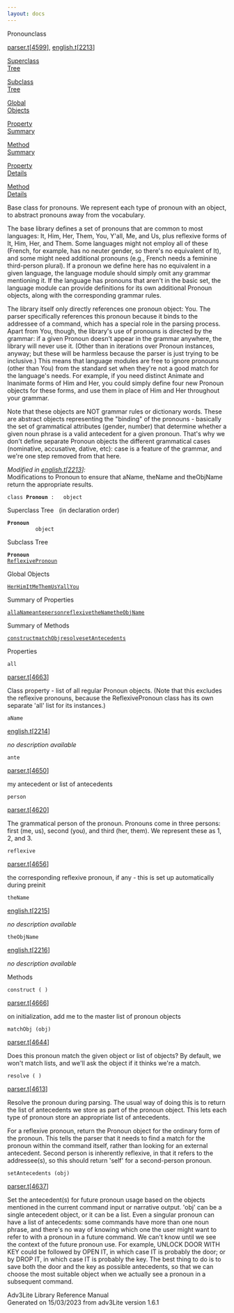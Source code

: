 ```yaml
---
layout: docs
---
```

<span class="title">Pronoun</span><span class="type">class</span>

[parser.t](../file/parser.t.html)\[[4599](../source/parser.t.html#4599)\],
[english.t](../file/english.t.html)\[[2213](../source/english.t.html#2213)\]

[Superclass  
Tree](#_SuperClassTree_)

[Subclass  
Tree](#_SubClassTree_)

[Global  
Objects](#_ObjectSummary_)

[Property  
Summary](#_PropSummary_)

[Method  
Summary](#_MethodSummary_)

[Property  
Details](#_Properties_)

[Method  
Details](#_Methods_)

<div class="fdesc">

Base class for pronouns. We represent each type of pronoun with an
object, to abstract pronouns away from the vocabulary.

The base library defines a set of pronouns that are common to most
languages: It, Him, Her, Them, You, Y'all, Me, and Us, plus reflexive
forms of It, Him, Her, and Them. Some languages might not employ all of
these (French, for example, has no neuter gender, so there's no
equivalent of It), and some might need additional pronouns (e.g., French
needs a feminine third-person plural). If a pronoun we define here has
no equivalent in a given language, the language module should simply
omit any grammar mentioning it. If the language has pronouns that aren't
in the basic set, the language module can provide definitions for its
own additional Pronoun objects, along with the corresponding grammar
rules.

The library itself only directly references one pronoun object: You. The
parser specifically references this pronoun because it binds to the
addressee of a command, which has a special role in the parsing process.
Apart from You, though, the library's use of pronouns is directed by the
grammar: if a given Pronoun doesn't appear in the grammar anywhere, the
library will never use it. (Other than in iterations over Pronoun
instances, anyway; but these will be harmless because the parser is just
trying to be inclusive.) This means that language modules are free to
ignore pronouns (other than You) from the standard set when they're not
a good match for the language's needs. For example, if you need distinct
Animate and Inanimate forms of Him and Her, you could simply define four
new Pronoun objects for these forms, and use them in place of Him and
Her throughout your grammar.

Note that these objects are NOT grammar rules or dictionary words. These
are abstract objects representing the "binding" of the pronouns -
basically the set of grammatical attributes (gender, number) that
determine whether a given noun phrase is a valid antecedent for a given
pronoun. That's why we don't define separate Pronoun objects the
different grammatical cases (nominative, accusative, dative, etc): case
is a feature of the grammar, and we're one step removed from that here.

*Modified in
[english.t](../file/english.t.html)\[[2213](../source/english.t.html#2213)\]:*  
Modifications to Pronoun to ensure that aName, theName and theObjName
return the appropriate results.

`class `**`Pronoun`**` :   object`

</div>

<span id="_SuperClassTree_"></span>

<div class="mjhd">

<span class="hdln">Superclass Tree</span>   (in declaration order)

</div>

**`Pronoun`**  
`         object`  
<span id="_SubClassTree_"></span>

<div class="mjhd">

<span class="hdln">Subclass Tree</span>  

</div>

**`Pronoun`**  
[`ReflexivePronoun`](../object/ReflexivePronoun.html)  
<span id="_ObjectSummary_"></span>

<div class="mjhd">

<span class="hdln">Global Objects</span>  

</div>

[`Her`](../object/Her.html)[`Him`](../object/Him.html)[`It`](../object/It.html)[`Me`](../object/Me.html)[`Them`](../object/Them.html)[`Us`](../object/Us.html)[`Yall`](../object/Yall.html)[`You`](../object/You.html)
<span id="_PropSummary_"></span>

<div class="mjhd">

<span class="hdln">Summary of Properties</span>  

</div>

[`all`](#all)[`aName`](#aName)[`ante`](#ante)[`person`](#person)[`reflexive`](#reflexive)[`theName`](#theName)[`theObjName`](#theObjName)

<span id="_MethodSummary_"></span>

<div class="mjhd">

<span class="hdln">Summary of Methods</span>  

</div>

[`construct`](#construct)[`matchObj`](#matchObj)[`resolve`](#resolve)[`setAntecedents`](#setAntecedents)

<span id="_Properties_"></span>

<div class="mjhd">

<span class="hdln">Properties</span>  

</div>

<span id="all"></span>

`all`

[parser.t](../file/parser.t.html)\[[4663](../source/parser.t.html#4663)\]

<div class="desc">

Class property - list of all regular Pronoun objects. (Note that this
excludes the reflexive pronouns, because the ReflexivePronoun class has
its own separate 'all' list for its instances.)

</div>

<span id="aName"></span>

`aName`

[english.t](../file/english.t.html)\[[2214](../source/english.t.html#2214)\]

<div class="desc">

*no description available*

</div>

<span id="ante"></span>

`ante`

[parser.t](../file/parser.t.html)\[[4650](../source/parser.t.html#4650)\]

<div class="desc">

my antecedent or list of antecedents

</div>

<span id="person"></span>

`person`

[parser.t](../file/parser.t.html)\[[4620](../source/parser.t.html#4620)\]

<div class="desc">

The grammatical person of the pronoun. Pronouns come in three persons:
first (me, us), second (you), and third (her, them). We represent these
as 1, 2, and 3.

</div>

<span id="reflexive"></span>

`reflexive`

[parser.t](../file/parser.t.html)\[[4656](../source/parser.t.html#4656)\]

<div class="desc">

the corresponding reflexive pronoun, if any - this is set up
automatically during preinit

</div>

<span id="theName"></span>

`theName`

[english.t](../file/english.t.html)\[[2215](../source/english.t.html#2215)\]

<div class="desc">

*no description available*

</div>

<span id="theObjName"></span>

`theObjName`

[english.t](../file/english.t.html)\[[2216](../source/english.t.html#2216)\]

<div class="desc">

*no description available*

</div>

<span id="_Methods_"></span>

<div class="mjhd">

<span class="hdln">Methods</span>  

</div>

<span id="construct"></span>

`construct ( )`

[parser.t](../file/parser.t.html)\[[4666](../source/parser.t.html#4666)\]

<div class="desc">

on initialization, add me to the master list of pronoun objects

</div>

<span id="matchObj"></span>

`matchObj (obj)`

[parser.t](../file/parser.t.html)\[[4644](../source/parser.t.html#4644)\]

<div class="desc">

Does this pronoun match the given object or list of objects? By default,
we won't match lists, and we'll ask the object if it thinks we're a
match.

</div>

<span id="resolve"></span>

`resolve ( )`

[parser.t](../file/parser.t.html)\[[4613](../source/parser.t.html#4613)\]

<div class="desc">

Resolve the pronoun during parsing. The usual way of doing this is to
return the list of antecedents we store as part of the pronoun object.
This lets each type of pronoun store an appropriate list of antecedents.

For a reflexive pronoun, return the Pronoun object for the ordinary form
of the pronoun. This tells the parser that it needs to find a match for
the pronoun within the command itself, rather than looking for an
external antecedent. Second person is inherently reflexive, in that it
refers to the addressee(s), so this should return 'self' for a
second-person pronoun.

</div>

<span id="setAntecedents"></span>

`setAntecedents (obj)`

[parser.t](../file/parser.t.html)\[[4637](../source/parser.t.html#4637)\]

<div class="desc">

Set the antecedent(s) for future pronoun usage based on the objects
mentioned in the current command input or narrative output. 'obj' can be
a single antecedent object, or it can be a list. Even a singular pronoun
can have a list of antecedents: some commands have more than one noun
phrase, and there's no way of knowing which one the user might want to
refer to with a pronoun in a future command. We can't know until we see
the context of the future pronoun use. For example, UNLOCK DOOR WITH KEY
could be followed by OPEN IT, in which case IT is probably the door; or
by DROP IT, in which case IT is probably the key. The best thing to do
is to save both the door and the key as possible antecedents, so that we
can choose the most suitable object when we actually see a pronoun in a
subsequent command.

</div>

<div class="ftr">

Adv3Lite Library Reference Manual  
Generated on 15/03/2023 from adv3Lite version 1.6.1

</div>
